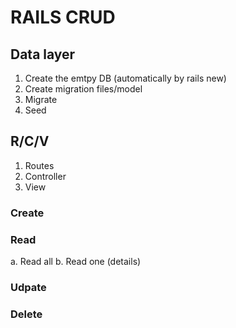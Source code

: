 # RAILS CRUD

## Data layer

1. Create the emtpy DB (automatically by rails new)
2. Create migration files/model
3. Migrate
4. Seed

## R/C/V
1. Routes
2. Controller
3. View

### Create

### Read 
a. Read all
b. Read one (details)

### Udpate

### Delete